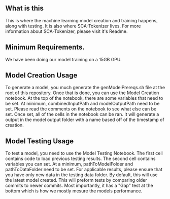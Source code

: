 ## What is this
This is where the machine learning model creation and training happens, along with testing. It is also where SCA-Tokenizer lives. For more information about SCA-Tokenizer, please visit it's Readme. 

## Minimum Requirements.
We have been doing our model training on a 15GB GPU. 

## Model Creation Usage
To generate a model, you much generate the genModelPrereqs.sh file at the root of this repository. Once that is done, you can use the Model Creation notebook. At the top of the notebook, there are some variables that need to be set. At minimum, combinedInputPath and modelOutputPath need to be set. Please read the comments on the notebook to see what else can be set. Once set, all of the cells in the notebook can be ran. It will generate a output in the model output folder with a name based off of the timestamp of creation. 

## Model Testing Usage
To test a model, you need to use the Model Testing Notebook. The first cell contains code to load previous testing results. The second cell contains variables you can set. At a minimum, pathToModelFolder and pathToDataFolder need to be set. For applicable results, please ensure that you have only new data in the testing data folder. By default, this will use the latest model created. This will preform tests by comparing older commits to newer commits. Most importantly, it has a "Gap" test at the bottom which is how we mostly mesure the models performance. 
